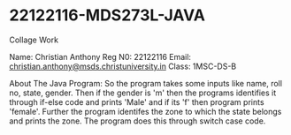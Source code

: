 # 22122116-MDS273L-JAVA
Collage Work

Name: Christian Anthony
Reg N0: 22122116
Email: christian.anthony@msds.christuniversity.in
Class: 1MSC-DS-B

About The Java Program:
So the program takes some inputs like name, roll no, state, gender. Then if the gender is 'm' then the programs identifies it through if-else code and prints 'Male' and if its 'f' then program prints 'female'.
Further the program identifes the zone to which the state belongs and prints the zone. The program does this through switch case code.
